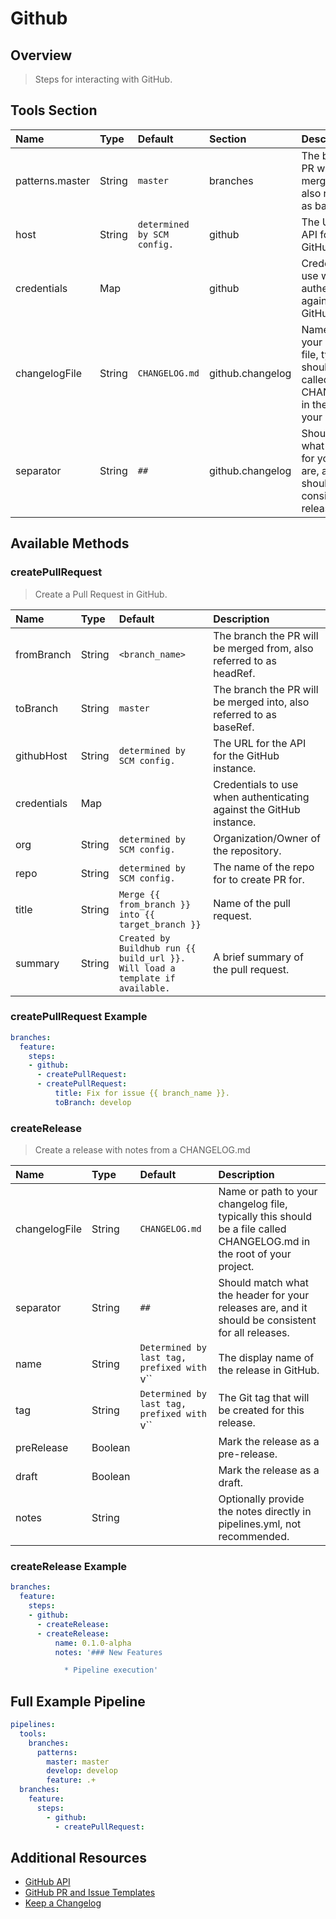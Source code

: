 # Github

## Overview

> Steps for interacting with GitHub.

## Tools Section

| Name            | Type   | Default                     | Section          | Description                                                                                                           |
|:----------------|:-------|:----------------------------|:-----------------|:----------------------------------------------------------------------------------------------------------------------|
| patterns.master | String | `master`                    | branches         | The branch the PR will be merged into, also referred to as baseRef.                                                   |
| host            | String | `determined by SCM config.` | github           | The URL for the API for the GitHub instance.                                                                          |
| credentials     | Map    |                             | github           | Credentials to use when authenticating against the GitHub instance.                                                   |
| changelogFile   | String | `CHANGELOG.md`              | github.changelog | Name or path to your changelog file, typically this should be a file called CHANGELOG.md in the root of your project. |
| separator       | String | `##`                        | github.changelog | Should match what the header for your releases are, and it should be consistent for all releases.                     |

## Available Methods

### createPullRequest

> Create a Pull Request in GitHub.

| Name        | Type   | Default                                                                       | Description                                                         |
|:------------|:-------|:------------------------------------------------------------------------------|:--------------------------------------------------------------------|
| fromBranch  | String | `<branch_name>`                                                               | The branch the PR will be merged from, also referred to as headRef. |
| toBranch    | String | `master`                                                                      | The branch the PR will be merged into, also referred to as baseRef. |
| githubHost  | String | `determined by SCM config.`                                                   | The URL for the API for the GitHub instance.                        |
| credentials | Map    |                                                                               | Credentials to use when authenticating against the GitHub instance. |
| org         | String | `determined by SCM config.`                                                   | Organization/Owner of the repository.                               |
| repo        | String | `determined by SCM config.`                                                   | The name of the repo for to create PR for.                          |
| title       | String | `Merge {{ from_branch }} into {{ target_branch }}`                            | Name of the pull request.                                           |
| summary     | String | `Created by Buildhub run {{ build_url }}. Will load a template if available.` | A brief summary of the pull request.                                |

### createPullRequest Example

```yaml
branches:
  feature:
    steps:
    - github:
      - createPullRequest:
      - createPullRequest:
          title: Fix for issue {{ branch_name }}.
          toBranch: develop
```

### createRelease

> Create a release with notes from a CHANGELOG.md

| Name          | Type    | Default                                     | Description                                                                                                           |
|:--------------|:--------|:--------------------------------------------|:----------------------------------------------------------------------------------------------------------------------|
| changelogFile | String  | `CHANGELOG.md`                              | Name or path to your changelog file, typically this should be a file called CHANGELOG.md in the root of your project. |
| separator     | String  | `##`                                        | Should match what the header for your releases are, and it should be consistent for all releases.                     |
| name          | String  | `Determined by last tag, prefixed with `v`` | The display name of the release in GitHub.                                                                            |
| tag           | String  | `Determined by last tag, prefixed with `v`` | The Git tag that will be created for this release.                                                                    |
| preRelease    | Boolean |                                             | Mark the release as a pre-release.                                                                                    |
| draft         | Boolean |                                             | Mark the release as a draft.                                                                                          |
| notes         | String  |                                             | Optionally provide the notes directly in pipelines.yml, not recommended.                                              |

### createRelease Example

```yaml
branches:
  feature:
    steps:
    - github:
      - createRelease:
      - createRelease:
          name: 0.1.0-alpha
          notes: '### New Features

            * Pipeline execution'
```

## Full Example Pipeline

```yaml
pipelines:
  tools:
    branches:
      patterns:
        master: master
        develop: develop
        feature: .+
  branches:
    feature:
      steps:
        - github:
          - createPullRequest:
```

## Additional Resources

* [GitHub API](https://developer.github.com)
* [GitHub PR and Issue Templates](https://github.com/blog/2111-issue-and-pull-request-templates)
* [Keep a Changelog](http://keepachangelog.com/en/1.0.0/)